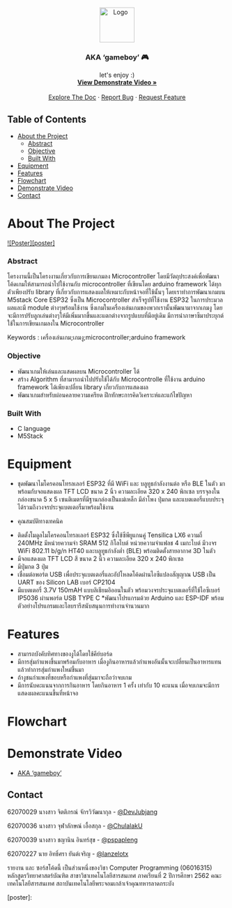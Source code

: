 <!-- PROJECT LOGO -->
<br />
<p align="center">
  <a href="https://github.com/pspapleng/AKA-gameboy">
    <img src="https://raw.githubusercontent.com/othneildrew/Best-README-Template/master/images/logo.png" alt="Logo" width="80" height="80">
  </a>

  <h3 align="center">AKA ‘gameboy’ 🎮
</h3>

  <p align="center">
  let's enjoy :)
    <br />
    <a href="https://www.youtube.com/watch?v=eQNCPSPgyeM&list=LLOwSX5axlQ6ORKyyI-jCeLQ&index=2&t=10s"><strong>View Demonstrate Video »</strong></a>
    <br />
    <br />
    <a href="https://github.com/pspapleng/AKA-gameboy">Explore The Doc</a>
    ·
    <a href="https://github.com/pspapleng/AKA-gameboy/issues">Report Bug</a>
    ·
    <a href="https://github.com/pspapleng/AKA-gameboy/issues">Request Feature</a>
  </p>
</p>

<!-- TABLE OF CONTENTS -->

## Table of Contents

- [About the Project](#about-the-project)
  - [Abstract](#Abstract)
  - [Objective](#Objective)
  - [Built With](#built-with)
- [Equipment](#Equipment)
- [Features](#Features)
- [Flowchart](#Flowchart)
- [Demonstrate Video](#Demonstrate-Video)
- [Contact](#contact)

<!-- ABOUT THE PROJECT -->

# About The Project

[![Poster][poster]]()

### Abstract

โครงงานนี้เป็นโครงงานเกี่ยวกับการเขียนเกมลง Microcontroller โดยมีวัตถุประสงค์เพื่อพัฒนาโค้ดเกมให้สามารถนำไปใช้งานกับ microcontroller ที่เขียนโดย arduino framework ได้ทุกตัวเพียงปรับ library ที่เกี่ยวกับการแสดงผลให้เหมาะกับหน้าจอที่ใช้นั้นๆ โดยเราทำการพัฒนาเกมบน M5stack Core ESP32 ซึ่งเป็น Microcontroller สำเร็จรูปที่ใช้งาน ESP32 ในการประมวลผลและมี module ต่างๆพร้อมใช้งาน ซึ่งเกมในเครื่องเล่นเกมของพวกเรานั้นพัฒนามาจากเกมงู โดยจะมีการปรับลูกเล่นต่างๆให้มีเพิ่มมากขึ้นและแตกต่างจากรูปแบบที่มีอยู่เดิม มีการนำภาษาซีมาประยุกต์ใช้ในการเขียนเกมลงใน Microcontroller

Keywords : เครื่องเล่นเกม;เกมงู;microcontroller;arduino framework

### Objective

- พัฒนาเกมให้เล่นและแสดผลบน Microcontroller ได้
- สร้าง Algorithm ที่สามารถนำไปปรับใช้ได้กับ Microcontrolle ที่ใช้งาน arduino framework ได้เพียงเปลี่ยน library เกี่ยวกับการแสดงผล
- พัฒนาเกมสำหรับผ่อนคลายความเครียด ฝึกทักษะการคิดวิเคราะห์และแก้ไขปัญหา

### Built With

- C language
- M5Stack

<!-- Equipment -->

# Equipment

- ชุดพัฒนาไมโครคอนโทรลเลอร์ ESP32 ที่มี WiFi และ บลูทูธกำลังงานต่อ หรือ BLE ในตัว มาพร้อมกับจอแสดงผล TFT LCD ขนาด 2 นิ้ว ความละเอียด 320 x 240 พิกเซล บรรจุลงในกล่องขนาด 5 x 5 เซนติเมตรที่มีฐานกล่องเป็นแม่เหล็ก มีลำโพง ปุ่มกด และแบตเตอรี่แบบประจุได้รวมถึงวงจรประจุแบตเตอรี่มาพร้อมใช้งาน

- คุณสมบัติทางเทคนิค

* ติดตั้งโมดูลไมโครคอนโทรลเลอร์ ESP32 ซึ่งใช้ซีพียูแกนคู่ Tensilica LX6 ความถี่ 240MHz มีหน่วยความจำ SRAM 512 กิโลไบต์ หน่วยความจำแฟลช 4 เมกะไบต์ มีวงจร WiFi 802.11 b/g/n HT40 และบลูทูธกำลังต่ำ (BLE) พร้อมติดตั้งสายอากาศ 3D ในตัว
* มีจอแสดงผล TFT LCD สี ขนาด 2 นิ้ว ความละเอียด 320 x 240 พิกเซล
* มีปุ่มกด 3 ปุ่ม
* เชื่อมต่อพอร์ต USB เพื่อประจุแบตเตอรี่และอัปโหลดโค้ดผ่านไอซีแปลงสัญญาณ USB เป็น UART ของ Silicon LAB เบอร์ CP2104
* มีแบตเตอรี่ 3.7V 150mAH แบบลิเธียมอิออนในตัว พร้อมวงจรประจุแบตเตอรี่ที่ใช้ไอซีเบอร์ IP5036 ผ่านพอร์ต USB TYPE C
  \*พัฒนาโปรแกรมด้วย Arduino และ ESP-IDF พร้อมตัวอย่างโปรแกรมและไลบรารีสนับสนุนการทำงานจำนวนมาก

<!-- Features -->

# Features

- สามารถบังคับทิศทางของงูได้โดยใช้คีย์บอร์ด
- มีการสุ่มกำแพงขึ้นมาพร้อมกับอาหาร เมื่องูกินอาหารแล้วกำแพงอันนั้นจะเปลี่ยนเป็นอาหารแทนแล้วทำการสุ่มกำแพงใหม่ขึ้นมา
- ถ้างูชนกำแพงที่ขอบหรือกำแพงที่สุ่มมาจะถือว่าจบเกม
- มีการนับคะแนนจากการกินอาหาร โดยกินอาหาร 1 ครั้ง เท่ากับ 10 คะแนน เมื่อจบเกมจะมีการแสดงผลคะแนนขึ้นที่หน้าจอ

<!-- Flowchart -->

# Flowchart

<!-- Link youtube -->

# Demonstrate Video

- [AKA ‘gameboy’](https://www.youtube.com/watch?v=3QBNH6m6Ctc&feature=youtu.be)

<!-- CONTACT -->

## Contact

62070029 นางสาว จิตติภรณ์ จักรวิวัฒนากุล - [@DevJubjang](https://github.com/DevJubjang)

62070036 นางสาว จุฬาลักษณ์ เอื้อสกุล - [@ChulalakU](https://github.com/ChulalakU)

62070039 นางสาว ชญานิน อินทร์สุข - [@pspapleng](https://github.com/pspapleng)

62070227 นาย อิทธิ์ศรา ยันต์เจริญ - [@lanzelotx](https://github.com/lanzelotx)

รายงาน และ ซอร์สโค้ดนี้ เป็นส่วนหนึ่งของวิชา Computer Programming (06016315) หลักสูตรวิทยาศาสตร์บัณฑิต สาขาวิชาเทคโนโลยีสารสนเทศ ภาคเรียนที่ 2 ปีการศึกษา 2562 คณะเทคโนโลยีสารสนเทศ สถาบันเทคโนโลยีพระจอมเกล้าเจ้าคุณทหารลาดกระบัง

<!-- MARKDOWN LINKS & IMAGES -->
<!-- https://www.markdownguide.org/basic-syntax/#reference-style-links -->

[poster]:
